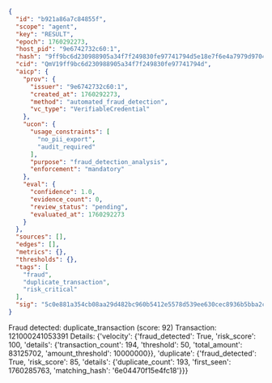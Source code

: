 ```json
{
  "id": "b921a86a7c84855f",
  "scope": "agent",
  "key": "RESULT",
  "epoch": 1760292273,
  "host_pid": "9e6742732c60:1",
  "hash": "9ff9bc6d230988905a34f7f249830fe97741794d5e18e7f6e4a7979d97044b42",
  "cid": "QmV19ff9bc6d230988905a34f7f249830fe97741794d",
  "aicp": {
    "prov": {
      "issuer": "9e6742732c60:1",
      "created_at": 1760292273,
      "method": "automated_fraud_detection",
      "vc_type": "VerifiableCredential"
    },
    "ucon": {
      "usage_constraints": [
        "no_pii_export",
        "audit_required"
      ],
      "purpose": "fraud_detection_analysis",
      "enforcement": "mandatory"
    },
    "eval": {
      "confidence": 1.0,
      "evidence_count": 0,
      "review_status": "pending",
      "evaluated_at": 1760292273
    }
  },
  "sources": [],
  "edges": [],
  "metrics": {},
  "thresholds": {},
  "tags": [
    "fraud",
    "duplicate_transaction",
    "risk_critical"
  ],
  "sig": "5c0e881a354cb08aa29d482bc960b5412e5578d539ee630cec8936b5bba2c4fc"
}
```

Fraud detected: duplicate_transaction (score: 92)
Transaction: 121000241053391
Details: {'velocity': {'fraud_detected': True, 'risk_score': 100, 'details': {'transaction_count': 194, 'threshold': 50, 'total_amount': 83125702, 'amount_threshold': 10000000}}, 'duplicate': {'fraud_detected': True, 'risk_score': 85, 'details': {'duplicate_count': 193, 'first_seen': 1760285763, 'matching_hash': '6e04470f15e4fc18'}}}